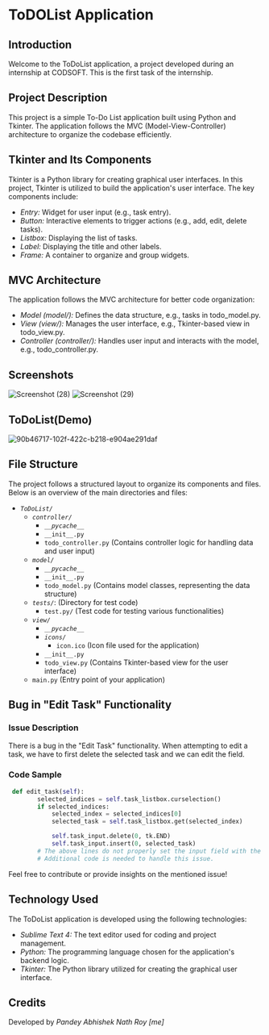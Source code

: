 # ToDOList Application

## Introduction
Welcome to the ToDoList application, a project developed during an internship at CODSOFT. This is the first task of the internship.

## Project Description
This project is a simple To-Do List application built using Python and Tkinter. The application follows the MVC (Model-View-Controller) architecture to organize the codebase efficiently.

## Tkinter and Its Components
Tkinter is a Python library for creating graphical user interfaces. In this project, Tkinter is utilized to build the application's user interface. The key components include:
- *Entry:* Widget for user input (e.g., task entry).
- *Button:* Interactive elements to trigger actions (e.g., add, edit, delete tasks).
- *Listbox:* Displaying the list of tasks.
- *Label:* Displaying the title and other labels.
- *Frame:* A container to organize and group widgets.

## MVC Architecture
The application follows the MVC architecture for better code organization:
- *Model (model/):* Defines the data structure, e.g., tasks in todo_model.py.
- *View (view/):* Manages the user interface, e.g., Tkinter-based view in todo_view.py.
- *Controller (controller/):* Handles user input and interacts with the model, e.g., todo_controller.py.

## Screenshots
![Screenshot (28)](https://github.com/vjabhi000985/CODSOFT/assets/46738718/daa20efe-48fd-41a1-a4c6-7ddd2511e402) ![Screenshot (29)](https://github.com/vjabhi000985/CODSOFT/assets/46738718/7e3fb22b-da28-4f86-8013-a5a3c3c37200)

## ToDoList(Demo) 
![90b46717-102f-422c-b218-e904ae291daf](https://github.com/vjabhi000985/CODSOFT/assets/46738718/f266f90c-a45f-46c3-8c7e-bc478b92972c)

## File Structure
The project follows a structured layout to organize its components and files. Below is an overview of the main directories and files:

- *`ToDoList/`*
  - *`controller/`*
    - *`__pycache__`* 
    - `__init__.py` 
    - `todo_controller.py` (Contains controller logic for handling data and user input)
  - *`model/`* 
    - *`__pycache__`*
    - `__init__.py`
    - `todo_model.py` (Contains model classes, representing the data structure)
  - *`tests/`*: (Directory for test code)
    - `test.py/` (Test code for testing various functionalities)
  - *`view/`*
    - *`__pycache__`*
    - *`icons/`*
      - `icon.ico` (Icon file used for the application)
    - `__init__.py`
    - `todo_view.py` (Contains Tkinter-based view for the user interface)
  - `main.py` (Entry point of your application)

## Bug in "Edit Task" Functionality
### Issue Description
There is a bug in the "Edit Task" functionality. When attempting to edit a task, we have to first delete the selected task and we can edit the field.
### Code Sample
```python
 def edit_task(self):
    	selected_indices = self.task_listbox.curselection()
    	if selected_indices:
    		selected_index = selected_indices[0]
    		selected_task = self.task_listbox.get(selected_index)

    		self.task_input.delete(0, tk.END)
    		self.task_input.insert(0, selected_task)
        # The above lines do not properly set the input field with the selected task text
        # Additional code is needed to handle this issue.
```
Feel free to contribute or provide insights on the mentioned issue!

## Technology Used
The ToDoList application is developed using the following technologies:

- *Sublime Text 4:* The text editor used for coding and project management.
- *Python:* The programming language chosen for the application's backend logic.
- *Tkinter:* The Python library utilized for creating the graphical user interface.

## Credits
Developed by *Pandey Abhishek Nath Roy [me]*
